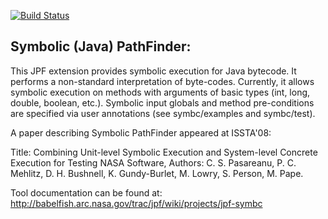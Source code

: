 [![Build Status](https://travis-ci.org/gglab-ps/jpf-symbc.svg?branch=develop)](https://travis-ci.org/gglab-ps/jpf-symbc)

Symbolic (Java) PathFinder:
---------------------------

This JPF extension provides symbolic execution for Java bytecode.
It performs a non-standard interpretation of byte-codes.
Currently, it allows symbolic execution on methods with arguments of basic types
(int, long, double, boolean, etc.). Symbolic input globals and method
pre-conditions are specified via user annotations (see symbc/examples and
symbc/test).

A paper describing Symbolic PathFinder appeared at ISSTA'08:

Title: Combining Unit-level Symbolic Execution and System-level Concrete
Execution for Testing NASA Software,
Authors: C. S. Pasareanu, P. C. Mehlitz, D. H. Bushnell, K. Gundy-Burlet,
M. Lowry, S. Person, M. Pape.

Tool documentation can be found at:
http://babelfish.arc.nasa.gov/trac/jpf/wiki/projects/jpf-symbc
